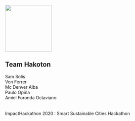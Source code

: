 
<img height="150ps" src="https://user-images.githubusercontent.com/3443947/160047694-3222ef37-3ae7-4a51-abd6-5ed61370b4c2.png">

## Team Hakoton
Sam Solis  
Von Ferrer  
Mc Denver Alba  
Paulo Opiña  
Amiel Foronda Octaviano
\
\
\
ImpactHackathon 2020 : Smart Sustainable Cities Hackathon
